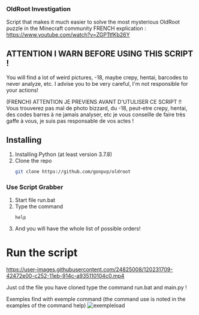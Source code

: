 ### OldRoot Investigation
Script that makes it much easier to solve the most mysterious OldRoot puzzle in the Minecraft community 
FRENCH explication : https://www.youtube.com/watch?v=ZGPTtfKb26Y

## ATTENTION I WARN BEFORE USING THIS SCRIPT !
You will find a lot of weird pictures, -18, maybe crepy, hentai, barcodes to never analyze, etc.
I advise you to be very careful, I'm not responsible for your actions!

(FRENCH) ATTENTION JE PREVIENS AVANT D'UTULISER CE SCRIPT !!
Vous trouverez pas mal de photo bizzard, du -18, peut-etre crepy, hentai, des codes barres à ne jamais analyser, etc
je vous conseille de faire très gaffe à vous, je suis pas responsable de vos actes !

## Installing

1. Installing Python (at least version 3.7.8)
2. Clone the repo
   ```sh
   git clone https://github.com/gonpvp/oldroot
   ```

### Use Script Grabber

1. Start file run.bat
2. Type the command
   ```
   help
   ```
3. And you will have the whole list of possible orders!

# Run the script
https://user-images.githubusercontent.com/24825008/120231709-42472e00-c252-11eb-914c-a935110104c0.mp4

Just cd the file you have cloned 
type the command run.bat and main.py !

Exemples find with exemple command (the command use is noted in the examples of the command help)
![exempleload](https://user-images.githubusercontent.com/24825008/120231870-994d0300-c252-11eb-871c-a89df6c08d9a.PNG)

